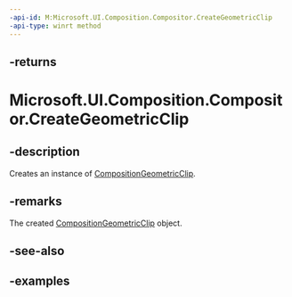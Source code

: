 ```yaml
---
-api-id: M:Microsoft.UI.Composition.Compositor.CreateGeometricClip
-api-type: winrt method
---
```


<!-- Method syntax.
public CompositionGeometricClip Compositor.CreateGeometricClip()
-->

## -returns


# Microsoft.UI.Composition.Compositor.CreateGeometricClip

## -description

Creates an instance of [CompositionGeometricClip](compositiongeometricclip.md).

## -remarks

The created [CompositionGeometricClip](compositiongeometricclip.md) object.

## -see-also

## -examples


